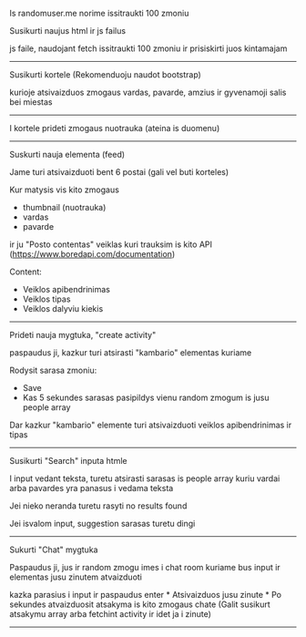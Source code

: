 Is randomuser.me norime issitraukti 100 zmoniu

Susikurti naujus html ir js failus

js faile, naudojant fetch issitraukti 100 zmoniu ir prisiskirti juos kintamajam
_______________________________________________________________________________

Susikurti kortele (Rekomenduoju naudot bootstrap)

kurioje atsivaizduos zmogaus vardas, pavarde, amzius ir gyvenamoji salis bei miestas
_______________________________________________________________________________

I kortele prideti zmogaus nuotrauka (ateina is duomenu)
_______________________________________________________________________________

Suskurti nauja elementa (feed)

Jame turi atsivaizduoti bent 6 postai (gali vel buti korteles)

Kur matysis vis kito zmogaus

 * thumbnail (nuotrauka)
 * vardas
 * pavarde

ir ju "Posto contentas" veiklas kuri trauksim is kito API (https://www.boredapi.com/documentation)

Content:

 * Veiklos apibendrinimas
 * Veiklos tipas
 * Veiklos dalyviu kiekis

__________________________________________________________________________________

Prideti nauja mygtuka, "create activity"

paspaudus ji, kazkur turi atsirasti "kambario" elementas kuriame

Rodysit sarasa zmoniu:

 * Save
 * Kas 5 sekundes sarasas pasipildys vienu random zmogum is jusu people array

Dar kazkur "kambario" elemente turi atsivaizduoti veiklos apibendrinimas ir tipas

__________________________________________________________________________________

Susikurti "Search" inputa htmle

I input vedant teksta, turetu atsirasti sarasas is people array kuriu vardai arba pavardes yra panasus i vedama teksta

Jei nieko neranda turetu rasyti no results found

Jei isvalom input, suggestion sarasas turetu dingi

___________________________________________________________________________________

Sukurti "Chat" mygtuka

Paspaudus ji, jus ir random zmogu imes i chat room kuriame bus input ir elementas jusu zinutem atvaizduoti

kazka parasius i input ir paspaudus enter
    * Atsivaizduos jusu zinute
    * Po sekundes atvaizduosit atsakyma is kito zmogaus chate (Galit susikurt atsakymu array arba fetchint activity ir idet ja i zinute)
___________________________________________________________________________________
